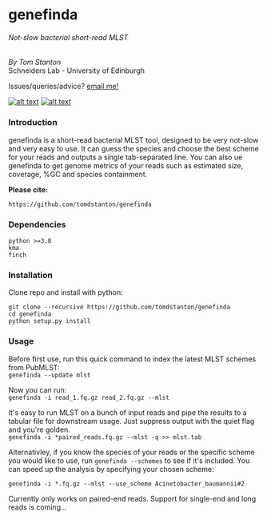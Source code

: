 # genefinda
###### Not-slow bacterial short-read MLST
_By Tom Stanton_ \
Schneiders Lab - University of Edinburgh

Issues/queries/advice?
[email me!](mailto:s1895738@ed.ac.uk?subject=[genefinda])

[![alt text][1.1]][1]
[![alt text][6.1]][6]

[1]: http://twitter.com/tomstantonmicro
[1.1]: http://i.imgur.com/tXSoThF.png (twitter icon with padding)
[6]: http://www.github.com/tomdstanton
[6.1]: http://i.imgur.com/0o48UoR.png (github icon with padding)

### Introduction
genefinda is a short-read bacterial MLST tool,
designed to be very not-slow and very easy to use.
It can guess the species and choose the best scheme for
your reads and outputs a single tab-separated line.
You can also ue genefinda to get genome metrics of your reads
such as estimated size, coverage, %GC and species containment.

**Please cite:**
```genefinda, Thomas David Stanton, 2021
https://github.com/tomdstanton/genefinda
```
### Dependencies
```
python >=3.8
kma
finch
```
### Installation
Clone repo and install with python:
```
git clone --recursive https://github.com/tomdstanton/genefinda
cd genefinda
python setup.py install
```
### Usage ###
Before first use, run this quick command to
index the latest MLST schemes from PubMLST: \
```genefinda --update mlst```

Now you can run: \
```genefinda -i read_1.fq.gz read_2.fq.gz --mlst```

It's easy to run MLST on a bunch of 
input reads and pipe the results to 
a tabular file for downstream usage. Just suppress
output with the quiet flag and you're golden. \
```genefinda -i *paired_reads.fq.gz --mlst -q >> mlst.tab```

Alternativley, if you know the species of your reads
or the specific scheme you would like to use, run
```genefinda --schemes``` to see if it's included.
You can speed up the analysis by specifying your chosen
scheme:
```
genefinda -i *.fq.gz --mlst --use_scheme Acinetobacter_baumannii#2
```

Currently only works on paired-end reads. Support for
single-end and long reads is coming...
